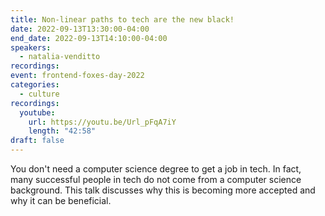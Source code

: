 ```yaml
---
title: Non-linear paths to tech are the new black!
date: 2022-09-13T13:30:00-04:00
end_date: 2022-09-13T14:10:00-04:00
speakers:
  - natalia-venditto
recordings:
event: frontend-foxes-day-2022
categories:
  - culture
recordings:
  youtube:
    url: https://youtu.be/Url_pFqA7iY
    length: "42:58"
draft: false
---
```


You don't need a computer science degree to get a job in tech. In fact, many successful people in tech do not come from a computer science background. This talk discusses why this is becoming more accepted and why it can be beneficial.
